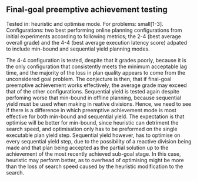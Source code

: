 Final-goal preemptive achievement testing
-----------------------------------------

Tested in: heuristic and optimise mode.
For problems: small[1-3].
Configurations: two best performing online planning configurations from initial experiments according to following metrics; the 2-4 (best average overall grade) and the 4-4 (best average execution latency score) adpated to include min-bound and sequential yield planning modes.

The 4-4 configuration is tested, despite that it grades poorly, because it is the only configuration that consistently meets the minimum acceptable lag time, and the majority of the loss in plan quality appears to come from the unconsidered goal problem.
The conjecture is then, that if final-goal preemptive achievement works effectively, the average grade may exceed that of the other configurations.
Sequential yield is tested again despite perfoming worse that min-bound in offline planning, because sequential yield must be used when making in reative divisions.
Hence, we need to see if there is a difference in which preemptive achievement mode is most effective for both min-bound and sequential yield.
The expectation is that optimise will be better for min-bound, since heuristic can detriment the search speed, and optimisation only has to be preformed on the single executable plan yield step.
Sequential yield however, has to optimise on every sequential yield step, due to the possibility of a reactive division being made and that plan being accepted as the partial solution up to the achievement of the most recently achieved sub-goal stage.
In this case, heuristic may perform better, as to overhead of optimising might be more than the loss of search speed caused by the heuristic modification to the search.